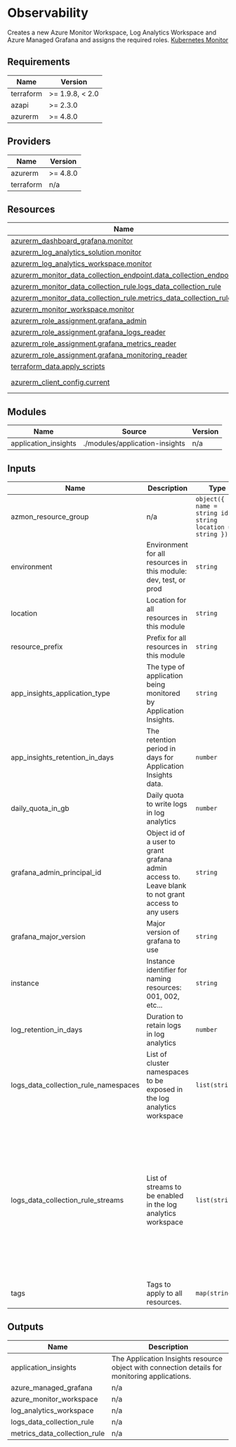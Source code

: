 <!-- BEGIN_TF_DOCS -->
<!-- markdown-table-prettify-ignore-start -->
# Observability

Creates a new Azure Monitor Workspace, Log Analytics Workspace and Azure Managed Grafana and assigns the required roles.
[Kubernetes Monitor](https://learn.microsoft.com/azure/azure-monitor/containers/kubernetes-monitoring-enable?tabs=terraform)

## Requirements

| Name | Version |
|------|---------|
| terraform | >= 1.9.8, < 2.0 |
| azapi | >= 2.3.0 |
| azurerm | >= 4.8.0 |

## Providers

| Name | Version |
|------|---------|
| azurerm | >= 4.8.0 |
| terraform | n/a |

## Resources

| Name | Type |
|------|------|
| [azurerm_dashboard_grafana.monitor](https://registry.terraform.io/providers/hashicorp/azurerm/latest/docs/resources/dashboard_grafana) | resource |
| [azurerm_log_analytics_solution.monitor](https://registry.terraform.io/providers/hashicorp/azurerm/latest/docs/resources/log_analytics_solution) | resource |
| [azurerm_log_analytics_workspace.monitor](https://registry.terraform.io/providers/hashicorp/azurerm/latest/docs/resources/log_analytics_workspace) | resource |
| [azurerm_monitor_data_collection_endpoint.data_collection_endpoint](https://registry.terraform.io/providers/hashicorp/azurerm/latest/docs/resources/monitor_data_collection_endpoint) | resource |
| [azurerm_monitor_data_collection_rule.logs_data_collection_rule](https://registry.terraform.io/providers/hashicorp/azurerm/latest/docs/resources/monitor_data_collection_rule) | resource |
| [azurerm_monitor_data_collection_rule.metrics_data_collection_rule](https://registry.terraform.io/providers/hashicorp/azurerm/latest/docs/resources/monitor_data_collection_rule) | resource |
| [azurerm_monitor_workspace.monitor](https://registry.terraform.io/providers/hashicorp/azurerm/latest/docs/resources/monitor_workspace) | resource |
| [azurerm_role_assignment.grafana_admin](https://registry.terraform.io/providers/hashicorp/azurerm/latest/docs/resources/role_assignment) | resource |
| [azurerm_role_assignment.grafana_logs_reader](https://registry.terraform.io/providers/hashicorp/azurerm/latest/docs/resources/role_assignment) | resource |
| [azurerm_role_assignment.grafana_metrics_reader](https://registry.terraform.io/providers/hashicorp/azurerm/latest/docs/resources/role_assignment) | resource |
| [azurerm_role_assignment.grafana_monitoring_reader](https://registry.terraform.io/providers/hashicorp/azurerm/latest/docs/resources/role_assignment) | resource |
| [terraform_data.apply_scripts](https://registry.terraform.io/providers/hashicorp/terraform/latest/docs/resources/data) | resource |
| [azurerm_client_config.current](https://registry.terraform.io/providers/hashicorp/azurerm/latest/docs/data-sources/client_config) | data source |

## Modules

| Name | Source | Version |
|------|--------|---------|
| application\_insights | ./modules/application-insights | n/a |

## Inputs

| Name | Description | Type | Default | Required |
|------|-------------|------|---------|:--------:|
| azmon\_resource\_group | n/a | ```object({ name = string id = string location = string })``` | n/a | yes |
| environment | Environment for all resources in this module: dev, test, or prod | `string` | n/a | yes |
| location | Location for all resources in this module | `string` | n/a | yes |
| resource\_prefix | Prefix for all resources in this module | `string` | n/a | yes |
| app\_insights\_application\_type | The type of application being monitored by Application Insights. | `string` | `"web"` | no |
| app\_insights\_retention\_in\_days | The retention period in days for Application Insights data. | `number` | `30` | no |
| daily\_quota\_in\_gb | Daily quota to write logs in log analytics | `number` | `10` | no |
| grafana\_admin\_principal\_id | Object id of a user to grant grafana admin access to. Leave blank to not grant access to any users | `string` | `null` | no |
| grafana\_major\_version | Major version of grafana to use | `string` | `"11"` | no |
| instance | Instance identifier for naming resources: 001, 002, etc... | `string` | `"001"` | no |
| log\_retention\_in\_days | Duration to retain logs in log analytics | `number` | `30` | no |
| logs\_data\_collection\_rule\_namespaces | List of cluster namespaces to be exposed in the log analytics workspace | `list(string)` | ```[ "kube-system", "gatekeeper-system", "azure-arc", "azure-iot-operations" ]``` | no |
| logs\_data\_collection\_rule\_streams | List of streams to be enabled in the log analytics workspace | `list(string)` | ```[ "Microsoft-ContainerLog", "Microsoft-ContainerLogV2", "Microsoft-KubeEvents", "Microsoft-KubePodInventory", "Microsoft-KubeNodeInventory", "Microsoft-KubePVInventory", "Microsoft-KubeServices", "Microsoft-KubeMonAgentEvents", "Microsoft-InsightsMetrics", "Microsoft-ContainerInventory", "Microsoft-ContainerNodeInventory", "Microsoft-Perf" ]``` | no |
| tags | Tags to apply to all resources. | `map(string)` | `{}` | no |

## Outputs

| Name | Description |
|------|-------------|
| application\_insights | The Application Insights resource object with connection details for monitoring applications. |
| azure\_managed\_grafana | n/a |
| azure\_monitor\_workspace | n/a |
| log\_analytics\_workspace | n/a |
| logs\_data\_collection\_rule | n/a |
| metrics\_data\_collection\_rule | n/a |
<!-- markdown-table-prettify-ignore-end -->
<!-- END_TF_DOCS -->
